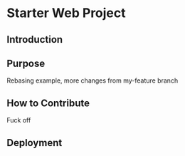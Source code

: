 # Starter Web Project

## Introduction

## Purpose
Rebasing example, more changes from my-feature branch

## How to Contribute
Fuck off

## Deployment